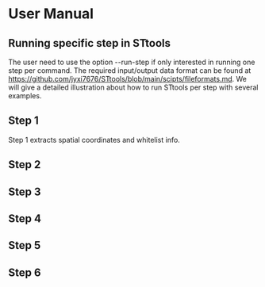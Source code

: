 
# User Manual
## Running specific step in STtools
The user need to use the option --run-step if only interested in running one step per command. The required input/output data format can be found at https://github.com/jyxi7676/STtools/blob/main/scipts/fileformats.md.  We will give a detailed illustration about how to run STtools per step with several examples. 
## Step 1
Step 1 extracts spatial coordinates and whitelist info. 
## Step 2
## Step 3
## Step 4
## Step 5
## Step 6
  
  
 
